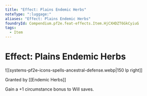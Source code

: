 ```yaml
---
title: "Effect: Plains Endemic Herbs"
noteType: ":luggage:"
aliases: "Effect: Plains Endemic Herbs"
foundryId: Compendium.pf2e.feat-effects.Item.HjCXHDZT6GkCyiuG
tags:
  - Item
---
```


# Effect: Plains Endemic Herbs
![[systems-pf2e-icons-spells-ancestral-defense.webp|150 lp right]]

Granted by [[Endemic Herbs]]

Gain a +1 circumstance bonus to Will saves.
